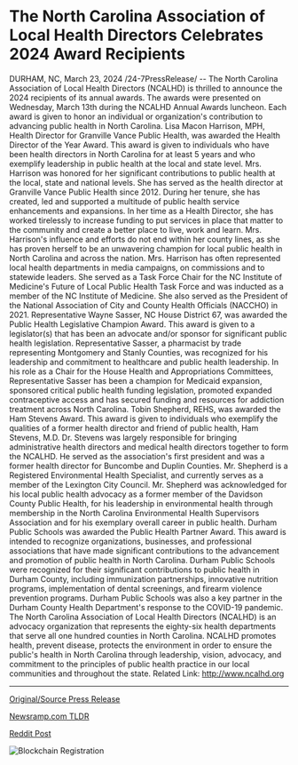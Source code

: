 # The North Carolina Association of Local Health Directors Celebrates 2024 Award Recipients

DURHAM, NC, March 23, 2024 /24-7PressRelease/ -- The North Carolina Association of Local Health Directors (NCALHD) is thrilled to announce the 2024 recipients of its annual awards. The awards were presented on Wednesday, March 13th during the NCALHD Annual Awards luncheon. Each award is given to honor an individual or organization's contribution to advancing public health in North Carolina.   Lisa Macon Harrison, MPH, Health Director for Granville Vance Public Health, was awarded the Health Director of the Year Award. This award is given to individuals who have been health directors in North Carolina for at least 5 years and who exemplify leadership in public health at the local and state level. Mrs. Harrison was honored for her significant contributions to public health at the local, state and national levels. She has served as the health director at Granville Vance Public Health since 2012. During her tenure, she has created, led and supported a multitude of public health service enhancements and expansions. In her time as a Health Director, she has worked tirelessly to increase funding to put services in place that matter to the community and create a better place to live, work and learn. Mrs. Harrison's influence and efforts do not end within her county lines, as she has proven herself to be an unwavering champion for local public health in North Carolina and across the nation. Mrs. Harrison has often represented local health departments in media campaigns, on commissions and to statewide leaders. She served as a Task Force Chair for the NC Institute of Medicine's Future of Local Public Health Task Force and was inducted as a member of the NC Institute of Medicine. She also served as the President of the National Association of City and County Health Officials (NACCHO) in 2021.   Representative Wayne Sasser, NC House District 67, was awarded the Public Health Legislative Champion Award. This award is given to a legislator(s) that has been an advocate and/or sponsor for significant public health legislation. Representative Sasser, a pharmacist by trade representing Montgomery and Stanly Counties, was recognized for his leadership and commitment to healthcare and public health leadership. In his role as a Chair for the House Health and Appropriations Committees, Representative Sasser has been a champion for Medicaid expansion, sponsored critical public health funding legislation, promoted expanded contraceptive access and has secured funding and resources for addiction treatment across North Carolina.   Tobin Shepherd, REHS, was awarded the Ham Stevens Award. This award is given to individuals who exemplify the qualities of a former health director and friend of public health, Ham Stevens, M.D. Dr. Stevens was largely responsible for bringing administrative health directors and medical health directors together to form the NCALHD. He served as the association's first president and was a former health director for Buncombe and Duplin Counties. Mr. Shepherd is a Registered Environmental Health Specialist, and currently serves as a member of the Lexington City Council. Mr. Shepherd was acknowledged for his local public health advocacy as a former member of the Davidson County Public Health, for his leadership in environmental health through membership in the North Carolina Environmental Health Supervisors Association and for his exemplary overall career in public health.   Durham Public Schools was awarded the Public Health Partner Award. This award is intended to recognize organizations, businesses, and professional associations that have made significant contributions to the advancement and promotion of public health in North Carolina. Durham Public Schools were recognized for their significant contributions to public health in Durham County, including immunization partnerships, innovative nutrition programs, implementation of dental screenings, and firearm violence prevention programs. Durham Public Schools was also a key partner in the Durham County Health Department's response to the COVID-19 pandemic.  The North Carolina Association of Local Health Directors (NCALHD) is an advocacy organization that represents the eighty-six health departments that serve all one hundred counties in North Carolina. NCALHD promotes health, prevent disease, protects the environment in order to ensure the public's health in North Carolina through leadership, vision, advocacy, and commitment to the principles of public health practice in our local communities and throughout the state.  Related Link: http://www.ncalhd.org 

---

[Original/Source Press Release](https://www.24-7pressrelease.com/press-release/509456/the-north-carolina-association-of-local-health-directors-celebrates-2024-award-recipients)
                    

[Newsramp.com TLDR](None) 



[Reddit Post](https://www.reddit.com/r/AwardsAndRecognition/comments/1blmact/ncalhd_announces_2024_public_health_award/) 



![Blockchain Registration](https://cdn.newsramp.app/24-7PressRelease/qrcode/243/23/deepLPKm.webp)